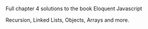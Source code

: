 Full chapter 4 solutions to the book Eloquent Javascript

Recursion, Linked Lists, Objects, Arrays and more.
